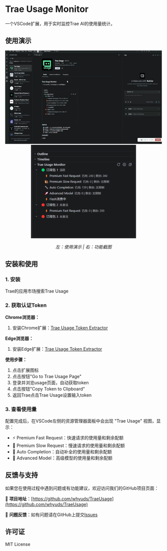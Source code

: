 # Trae Usage Monitor

一个VSCode扩展，用于实时监控Trae AI的使用量统计。

## 使用演示

<div align="center">
  <img src="img/traeusage_shot.gif" alt="使用演示" height="300" style="margin-right: 20px;">
  <img src="img/img.png" alt="功能截图" height="300">
</div>

<p align="center">
  <em>左：使用演示 | 右：功能截图</em>
</p>


## 安装和使用

### 1. 安装

Trae的应用市场搜索Trae Usage

### 2. 获取认证Token

**Chrome浏览器：**
1. 安装Chrome扩展：[Trae Usage Token Extractor](https://chromewebstore.google.com/detail/edkpaodbjadikhahggapfilgmfijjhei?utm_source=item-share-cb)

**Edge浏览器：**
1. 安装Edge扩展：[Trae Usage Token Extractor](https://microsoftedge.microsoft.com/addons/detail/webelementtracker/leopdblngeedggognlgokdlfpiojalji)

**使用步骤：**
1. 点击扩展图标
2. 点击按钮"Go to Trae Usage Page"
3. 登录并浏览usage页面，自动获取token
4. 点击按钮"Copy Token to Clipboard"
5. 返回Trae点击Trae Usage设置输入token


### 3. 查看使用量

配置完成后，在VSCode左侧的资源管理器面板中会出现 "Trae Usage" 视图，显示：

- ⚡ Premium Fast Request：快速请求的使用量和剩余配额
- 🐌 Premium Slow Request：慢速请求的使用量和剩余配额  
- 🔧 Auto Completion：自动补全的使用量和剩余配额
- 🚀 Advanced Model：高级模型的使用量和剩余配额


## 反馈与支持

如果您在使用过程中遇到问题或有功能建议，欢迎访问我们的GitHub项目页面：

🔗 **项目地址**：[https://github.com/whyuds/TraeUsage](https://github.com/whyuds/TraeUsage)

💬 **问题反馈**：如有问题请在GitHub上提交[Issues](https://github.com/whyuds/TraeUsage/issues)

## 许可证

MIT License
